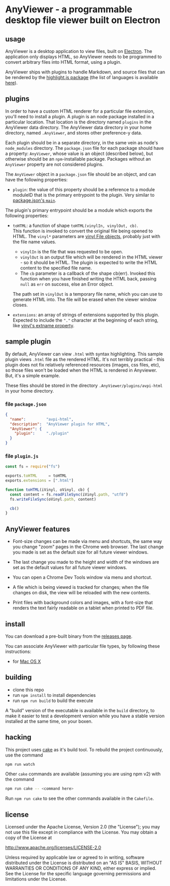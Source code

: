 AnyViewer - a programmable desktop file viewer built on Electron
================================================================================

usage
--------------------------------------------------------------------------------

AnyViewer is a desktop application to view files, built on
[Electron](http://electron.atom.io/).
The application only displays HTML, so AnyViewer needs to be programmed to
convert arbitrary files into HTML format, using a plugin.

AnyViewer ships with plugins to handle Markdown, and source files that
can be rendered by the
[highlight.js package](https://www.npmjs.com/package/highlight.js) (the list
of languages is available
[here](https://github.com/isagalaev/highlight.js/tree/master/src/languages)).


plugins
--------------------------------------------------------------------------------

In order to have a custom HTML renderer for a particular file extension, you'll
need to install a plugin.  A plugin is an node package installed in a particular
location.  That location is the directory named `plugins` in the AnyViewer data
directory.  The AnyViewer data directory in your home directory, named
`.AnyViewer`, and stores other preference-y data.

Each plugin should be in a separate directory, in the same vein as node's
`node_modules` directory.  The `package.json` file for each package should have
a property: `AnyViewer`, whose value is an object (described below), but
otherwise should be an `npm`-installable package.  Packages without an
`AnyViewer` property are not considered plugins.

The `AnyViewer` object in a `package.json` file should be an object, and can
have the following properties:

* `plugin`: the value of this property should be a reference to a module
  moduleID that is the primary entrypoint to the plugin.  Very similar to
  [package.json's `main`](https://docs.npmjs.com/files/package.json#main).

The plugin's primary entrypoint should be a module which exports the following
properties:

* `toHTML`: a function of shape `toHTML(vinylIn, vinylOut, cb)`.  
  This function is invoked to convert the original file being opened to HTML.
  The `vinyl*` parameters are
  [vinyl File objects](https://www.npmjs.com/package/vinyl),
  probably just with the file name values.  

  * `vinylIn` is the file that was requested to be open.
  * `vinylOut` is an output file which will be rendered
    in the HTML viewer - so it should be HTML.  The plugin is expected
    to write the HTML content to the specified file name.
  * The `cb` parameter is a callback of the shape cb(err).  Invoked this
    function when you have finished writing the HTML back, passing `null`
    as `err` on success, else an Error object.

  The path set in `vinylOut` is a temporary file name, which you can use
  to generate HTML into.  The file will be erased when the viewer window
  closes.

* `extensions`: an array of strings of extensions supported by this plugin.
  Expected to include the `"."` character at the beginning of each string,
  like [vinyl's extname property](https://www.npmjs.com/package/vinyl#extname).


sample plugin
--------------------------------------------------------------------------------

By default, AnyViewer can view `.html` with syntax highlighting.  This sample
plugin views `.html` file as the rendered HTML.  It's not terribly practical -
this plugin does not fix relatively referenced resources (images, css files,
etc), so those files won't be loaded when the HTML is rendered in Anyviewer.
But, it's a simple example.

These files should be stored in the directory `.AnyViewer/plugins/avpi-html`
in your home directory.

### file `package.json`

```json
{
  "name":         "avpi-html",
  "description":  "AnyViewer plugin for HTML",
  "AnyViewer": {
    "plugin":     "./plugin"
  }
}
```

### file `plugin.js`

```js
const fs = require("fs")

exports.toHTML     = toHTML
exports.extensions = [".html"]

function toHTML(iVinyl, oVinyl, cb) {
  const content = fs.readFileSync(iVinyl.path, "utf8")
  fs.writeFileSync(oVinyl.path, content)

  cb()
}
```


AnyViewer features
--------------------------------------------------------------------------------

* Font-size changes can be made via menu and shortcuts, the same way you
  change "zoom" pages in the Chrome web browser.  The last change you made
  is set as the default size for all future viewer windows.

* The last change you made to the height and width of the windows are set
  as the default values for all future viewer windows.

* You can open a Chrome Dev Tools window via menu and shortcut.

* A file which is being viewed is tracked for changes; when the file changes
  on disk, the view will be reloaded with the new contents.

* Print files with background colors and images, with a font-size that
  renders the text fairly readable on a tablet when printed to PDF file.

install
--------------------------------------------------------------------------------

You can download a pre-built binary from the
[releases page](https://github.com/pmuellr/AnyViewer/releases).

You can associate AnyViewer with particular file types, by following these
instructions:

* for [Mac OS X](http://www.imore.com/how-change-default-apps-os-x)


building
--------------------------------------------------------------------------------

* clone this repo
* run `npm install` to install dependencies
* run `npm run build` to build the execute

A "build" version of the executable is available in the `build` directory,
to make it easier to test a development version while you have a stable version
installed at the same time, on your boxen.


hacking
--------------------------------------------------------------------------------

This project uses [cake](http://coffeescript.org/#cake) as it's
build tool.  To rebuild the project continuously, use the command

```bash
npm run watch
```

Other `cake` commands are available (assuming you are using npm v2) with
the command

```bash
npm run cake -- <command here>
```

Run `npm run cake` to see the other commands available in the `Cakefile`.


license
--------------------------------------------------------------------------------

Licensed under the Apache License, Version 2.0 (the "License");
you may not use this file except in compliance with the License.
You may obtain a copy of the License at

<http://www.apache.org/licenses/LICENSE-2.0>

Unless required by applicable law or agreed to in writing, software
distributed under the License is distributed on an "AS IS" BASIS,
WITHOUT WARRANTIES OR CONDITIONS OF ANY KIND, either express or implied.
See the License for the specific language governing permissions and
limitations under the License.
